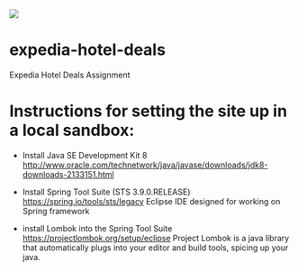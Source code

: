 <img src="https://travis-ci.org/amer-sabah/expedia-hotel-deals.svg?branch=master"/>

# expedia-hotel-deals 
Expedia Hotel Deals Assignment 


# Instructions for setting the site up in a local sandbox:

- Install Java SE Development Kit 8
http://www.oracle.com/technetwork/java/javase/downloads/jdk8-downloads-2133151.html

- Install Spring Tool Suite (STS 3.9.0.RELEASE)
https://spring.io/tools/sts/legacy
Eclipse IDE designed for working on Spring framework

- install Lombok into the Spring Tool Suite
https://projectlombok.org/setup/eclipse
Project Lombok is a java library that automatically plugs into your editor and build tools, spicing up your java. 




